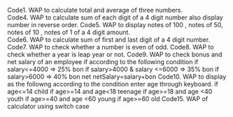 Code1. WAP to calculate total and average of three numbers.  
Code4. WAP to calculate sum of each digit of a 4 digit number also display number in reverse order.
Code5. WAP to display notes of 100 , notes of 50, notes of 10 , notes of 1 of a 4 digit amount.<br>
Code6. WAP to calculate sum of first and last digit of a 4 digit number.
Code7. WAP to check whether a number is even of odd.
Code8. WAP to check whether a year is leap year or not. 
Code9. WAP to check bonus and net salary of an employee if according to the following condition
            if salary<=4000 => 25% bon
            if salary>4000 & salary <=6000 => 35% bon
            if salary>6000 => 40% bon
            net netSalary=salary+bon
Code10. WAP to display as the followng according to the condition enter age through keyboard.
if age<=14 child
if age>=14 and age<18 teenage
if age>=18 and age <40 youth
if age>=40 and age <60 young
if age>=60 old
Code15. WAP of calculator using switch case